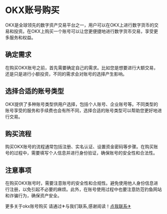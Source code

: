 # OKX账号购买

OKX是全球领先的数字资产交易平台之一，用户可以在OKX上进行数字货币的交易和投资。在OKX上购买一个账号可以让您更便捷地进行数字货币交易，享受更多服务和权益。

## 确定需求

在购买OKX账号之前，首先需要确定自己的需求。比如您是想要进行大额交易，还是只是进行小额投资，不同的需求会对账号的选择产生影响。

## 选择合适的账号类型

OKX提供了多种账号类型供用户选择，包括个人账号、企业账号等。不同类型的账号享受的服务和手续费也会有所不同，选择合适的账号类型可以帮助您更好地进行交易。

## 购买流程

购买OKX账号的流程通常包括注册、实名认证、设置资金密码等步骤。在购买账号的过程中，需要填写个人信息并进行身份验证，确保账号的安全性和合法性。

## 注意事项

在购买OKX账号时，需要注意账号的安全性和合规性。避免使用他人身份信息进行注册，以免引起不必要的麻烦。此外，在账号使用过程中也要注意防范钓鱼网站和诈骗行为，确保资产安全。

更多关于okx账号购买 请通过✈与我们联系,感谢阅读！[点我联系✈](https://dev.G208.com)